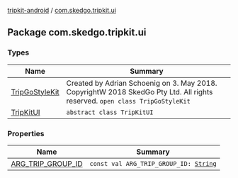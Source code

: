 [tripkit-android](../index.md) / [com.skedgo.tripkit.ui](./index.md)

## Package com.skedgo.tripkit.ui

### Types

| Name | Summary |
|---|---|
| [TripGoStyleKit](-trip-go-style-kit/index.md) | Created by Adrian Schoenig on 3. May 2018. CopyrightW 2018 SkedGo Pty Ltd. All rights reserved. `open class TripGoStyleKit` |
| [TripKitUI](-trip-kit-u-i/index.md) | `abstract class TripKitUI` |

### Properties

| Name | Summary |
|---|---|
| [ARG_TRIP_GROUP_ID](-a-r-g_-t-r-i-p_-g-r-o-u-p_-i-d.md) | `const val ARG_TRIP_GROUP_ID: `[`String`](https://kotlinlang.org/api/latest/jvm/stdlib/kotlin/-string/index.html) |
